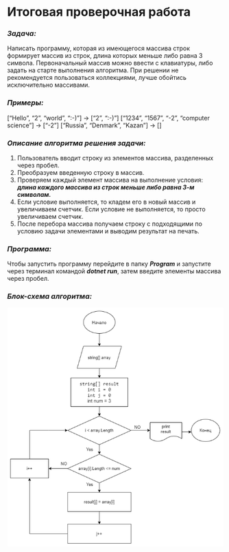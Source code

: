 # Итоговая проверочная работа

### **_Задача:_**
Написать программу, которая из имеющегося массива строк формирует массив из строк, длина которых меньше либо равна 3 символа. Первоначальный массив можно ввести с клавиатуры, либо задать на старте выполнения алгоритма. При решении не рекомендуется пользоваться коллекциями, лучше обойтись исключительно массивами.
### **_Примеры:_**
[“Hello”, “2”, “world”, “:-)”] → [“2”, “:-)”]
[“1234”, “1567”, “-2”, “computer science”] → [“-2”]
[“Russia”, “Denmark”, “Kazan”] → []

### **_Описание алгоритма решения задачи:_**
1. Пользователь вводит строку из элементов массива, разделенных через пробел.
2. Преобразуем введенную строку в массив.
3. Проверяем каждый элемент массива на выполнение условия: **_длина каждого массива из строк меньше либо равна 3-м символам._**
4. Если условие выполняется, то кладем его в новый массив и увеличиваем счетчик. Если условие не выполняется, то просто увеличиваем счетчик.
5. После перебора массива получаем строку с подходящими по условию задачи элементами и выводим результат на печать.

### **_Программа:_**
Чтобы запустить программу перейдите в папку **_Program_** и запустите через терминал командой **_dotnet run_**, затем введите элементы массива через пробел.

### **_Блок-схема алгоритма:_**
![Блок-схема](diagram.png)
